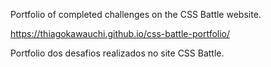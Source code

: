 Portfolio of completed challenges on the CSS Battle website.

https://thiagokawauchi.github.io/css-battle-portfolio/

Portfolio dos desafios realizados no site CSS Battle.